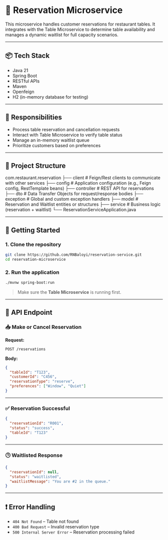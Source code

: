 # 📅 Reservation Microservice

This microservice handles customer reservations for restaurant tables. It integrates with the Table Microservice to determine table availability and manages a dynamic waitlist for full capacity scenarios.

---

## 📦 Tech Stack

- Java 21
- Spring Boot
- RESTful APIs
- Maven
- Openfeign
- H2 (in-memory database for testing)

---

## 🧭 Responsibilities

- Process table reservation and cancellation requests
- Interact with Table Microservice to verify table status
- Manage an in-memory waitlist queue
- Prioritize customers based on preferences

---

## 📁 Project Structure

com.restaurant.reservation
├── client # Feign/Rest clients to communicate with other services
├── config # Application configuration (e.g., Feign config, RestTemplate beans)
├── controller # REST API for reservations
├── dto # Data Transfer Objects for request/response bodies
├── exception # Global and custom exception handlers
├── model # Reservation and Waitlist entities or structures
├── service # Business logic (reservation + waitlist)
└── ReservationServiceApplication.java

---

## 🚀 Getting Started

### 1. Clone the repository

```bash
git clone https://github.com/RNBaloyi/reservation-service.git
cd reservation-microservice
```

### 2. Run the application

```bash
./mvnw spring-boot:run
```

> Make sure the **Table Microservice** is running first.

---

## 🔗 API Endpoint

### 📥 Make or Cancel Reservation

**Request:**

```http
POST /reservations
```

**Body:**

```json
{
  "tableId": "T123",
  "customerId": "C456",
  "reservationType": "reserve",
  "preferences": ["Window", "Quiet"]
}
```

---

### ✅ Reservation Successful

```json
{
  "reservationId": "R001",
  "status": "success",
  "tableId": "T123"
}
```

---

### 🕒 Waitlisted Response

```json
{
  "reservationId": null,
  "status": "waitlisted",
  "waitlistMessage": "You are #2 in the queue."
}
```

---

## ❗ Error Handling

- `404 Not Found` – Table not found
- `400 Bad Request` – Invalid reservation type
- `500 Internal Server Error` – Reservation processing failed

